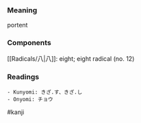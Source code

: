 ### Meaning

portent

### Components

[[Radicals/八|八]]: eight; eight radical (no. 12)

### Readings

```
- Kunyomi: きざ.す、きざ.し
- Onyomi: チョウ
```

#kanji
